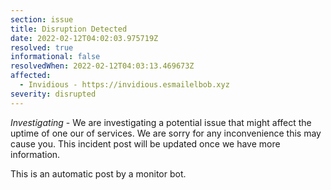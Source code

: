 ```yaml
---
section: issue
title: Disruption Detected
date: 2022-02-12T04:02:03.975719Z
resolved: true
informational: false
resolvedWhen: 2022-02-12T04:03:13.469673Z
affected:
  - Invidious - https://invidious.esmailelbob.xyz
severity: disrupted
---
```

*Investigating* - We are investigating a potential issue that might affect the uptime of one our of services. We are sorry for any inconvenience this may cause you. This incident post will be updated once we have more information.

This is an automatic post by a monitor bot.
        